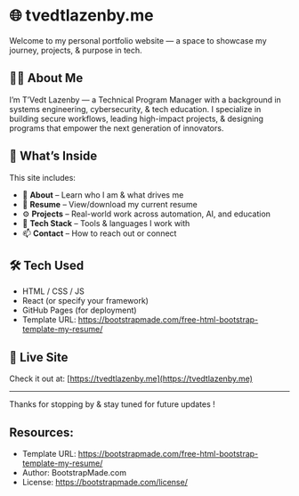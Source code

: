 # 🌐 tvedtlazenby.me

Welcome to my personal portfolio website — a space to showcase my journey, projects, & purpose in tech.

## 👋🏽 About Me

I’m T’Vedt Lazenby — a Technical Program Manager with a background in systems engineering, cybersecurity, & tech education. I specialize in building secure workflows, leading high-impact projects, & designing programs that empower the next generation of innovators.

## 📁 What’s Inside

This site includes:

- 🧠 **About** – Learn who I am & what drives me
- 📄 **Resume** – View/download my current resume
- ⚙️ **Projects** – Real-world work across automation, AI, and education
- 🧰 **Tech Stack** – Tools & languages I work with
- 📫 **Contact** – How to reach out or connect

## 🛠️ Tech Used

- HTML / CSS / JS
- React (or specify your framework)
- GitHub Pages (for deployment)
- Template URL: https://bootstrapmade.com/free-html-bootstrap-template-my-resume/

## 🚀 Live Site

Check it out at: [https://tvedtlazenby.me](https://tvedtlazenby.me)

---

Thanks for stopping by & stay tuned for future updates !


## Resources:

- Template URL: https://bootstrapmade.com/free-html-bootstrap-template-my-resume/
- Author: BootstrapMade.com
- License: https://bootstrapmade.com/license/




